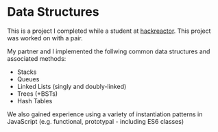 # Data Structures
This is a project I completed while a student at [hackreactor](http://hackreactor.com). This project was worked on with a pair.

My partner and I implemented the follwing common data structures and associated methods:
- Stacks
- Queues
- Linked Lists (singly and doubly-linked)
- Trees (+BSTs)
- Hash Tables

We also gained experience using a variety of instantiation patterns in JavaScript (e.g. functional, prototypal - including ES6 classes)
